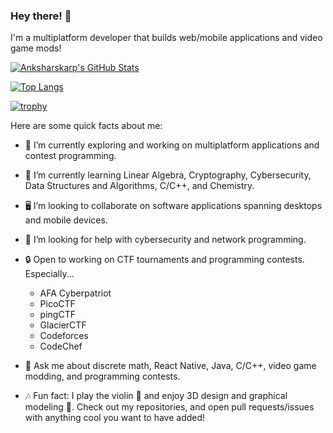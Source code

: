 ### Hey there! 👋

I'm a multiplatform developer that builds web/mobile applications and video game mods!

[![Anksharskarp's GitHub Stats](https://github-readme-stats.vercel.app/api?username=Anksharskarp&count_private=true&show_icons=true&theme=prussian)](https://github.com/anuraghazra/github-readme-stats)

[![Top Langs](https://github-readme-stats.vercel.app/api/top-langs/?username=Anksharskarp&count_private=true&theme=prussian)](https://github.com/anuraghazra/github-readme-stats)

[![trophy](https://github-profile-trophy.vercel.app/?username=ryo-ma&theme=nord)](https://github.com/ryo-ma/github-profile-trophy)


Here are some quick facts about me:

- 🔭 I’m currently exploring and working on multiplatform applications and contest programming.
- 🌱 I’m currently learning Linear Algebra, Cryptography, Cybersecurity, Data Structures and Algorithms, C/C++, and Chemistry.
- 🖥 I’m looking to collaborate on software applications spanning desktops and mobile devices.
- 🤔 I’m looking for help with cybersecurity and network programming.
- 🔒 Open to working on CTF tournaments and programming contests. Especially...
    - AFA Cyberpatriot
    - PicoCTF
    - pingCTF
    - GlacierCTF
    - Codeforces
    - CodeChef

- 💬 Ask me about discrete math, React Native, Java, C/C++, video game modding, and programming contests.
- 🎶 Fun fact: I play the violin 🎻 and enjoy 3D design and graphical modeling 🔧.
Check out my repositories, and open pull requests/issues with anything cool you want to have added!
